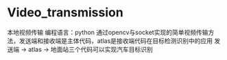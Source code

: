 # Video_transmission
本地视频传输
编程语言：python
通过opencv与socket实现的简单视频传输方法，发送端和接收端是主体代码，atlas是接收端代码在目标检测识别中的应用
发送端 -> atlas -> 地面站三个代码可以实现汽车目标识别
